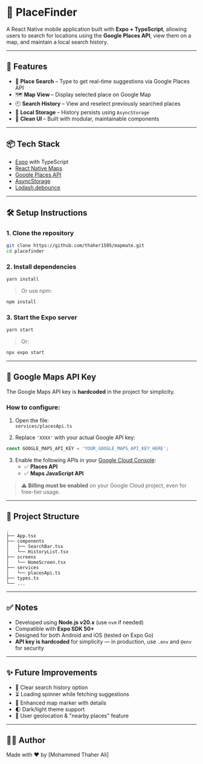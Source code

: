 # 📍 PlaceFinder

A React Native mobile application built with **Expo + TypeScript**, allowing users to search for locations using the **Google Places API**, view them on a map, and maintain a local search history.

---

## 🚀 Features

- 🔎 **Place Search** – Type to get real-time suggestions via Google Places API  
- 🗺️ **Map View** – Display selected place on Google Map  
- 🕘 **Search History** – View and reselect previously searched places  
- 💾 **Local Storage** – History persists using `AsyncStorage`  
- 🎯 **Clean UI** – Built with modular, maintainable components

---

## 📦 Tech Stack

- [Expo](https://expo.dev/) with TypeScript  
- [React Native Maps](https://docs.expo.dev/versions/latest/sdk/map-view/)  
- [Google Places API](https://developers.google.com/maps/documentation/places/web-service/overview)  
- [AsyncStorage](https://docs.expo.dev/versions/latest/sdk/async-storage/)  
- [Lodash.debounce](https://lodash.com/docs/#debounce)

---

## 🛠️ Setup Instructions

### 1. Clone the repository

```bash
git clone https://github.com/thaher1505/mapmate.git
cd placefinder
```

### 2. Install dependencies

```bash
yarn install
```

> Or use npm:
```bash
npm install
```

### 3. Start the Expo server

```bash
yarn start
```

> Or:
```bash
npx expo start
```

---

## 🔑 Google Maps API Key

The Google Maps API key is **hardcoded** in the project for simplicity.

### How to configure:

1. Open the file:  
   `services/placesApi.ts`

2. Replace `'XXXX'` with your actual Google API key:

```ts
const GOOGLE_MAPS_API_KEY = 'YOUR_GOOGLE_MAPS_API_KEY_HERE';
```

3. Enable the following APIs in your [Google Cloud Console](https://console.cloud.google.com/):
   - ✅ **Places API**
   - ✅ **Maps JavaScript API**

> ⚠️ **Billing must be enabled** on your Google Cloud project, even for free-tier usage.

---

## 📁 Project Structure

```
.
├── App.tsx
├── components
│   ├── SearchBar.tsx
│   └── HistoryList.tsx
├── screens
│   └── HomeScreen.tsx
├── services
│   └── placesApi.ts
├── types.ts
└── ...
```

---

## ✅ Notes

- Developed using **Node.js v20.x** (use `nvm` if needed)  
- Compatible with **Expo SDK 50+**  
- Designed for both Android and iOS (tested on Expo Go)  
- **API key is hardcoded** for simplicity — in production, use `.env` and `@env` for security

---

## ✨ Future Improvements

- 🔄 Clear search history option  
- ⏳ Loading spinner while fetching suggestions  
- 📍 Enhanced map marker with details  
- 🌓 Dark/light theme support  
- 📡 User geolocation & "nearby places" feature

---

## 🧑‍💻 Author

Made with ❤️ by [Mohammed Thaher Ali]
